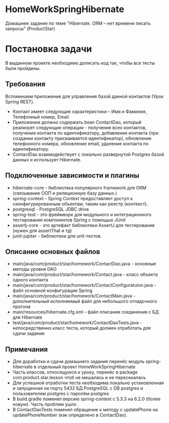 # HomeWorkSpringHibernate
 Домашнее задание по теме "Hibernate. ORM – нет времени писать запросы" (ProductStar)

# Постановка задачи
В выданном проекте необходимо дописать код так, чтобы все тесты были пройдены.
## Требования
Вспоминаем приложение для управления базой данной контактов (Урок Spring REST).
- Контакт имеет следующие характеристики – Имя и Фамилия, Телефонный номер, Email.
- Приложение должно содержать bean ContactDao, который реализует следующие операции - получение всех контактов, получение контакта по идентификатору, добавление контакта (при создании контакту присваивается идентификатор), обновление телефонного номера, обновление email, удаление контакта по идентификатору.
- ContactDao взаимодействует с локально развернутой Postgres базой данных и использует Hibernate.

## Подключенные зависимости и плагины
- hibernate-core - библиотека популярного framework для ORM (связывание ООП и реляционную базу данных.)
- spring-context - Spring Context предоставляет доступ к сконфигурированным объектам, таким как реестр (контекст).
- postgresql - PostgreSQL JDBC drive
- spring-test -  это фреймворк для модульного и интеграционного тестирования компонентов Spring с помощью JUnit
- assertj-core - это артефакт библиотеки AssertJ для тестирования (нужен для assertThat и тд)
- junit-jupiter - библиотеки для unit-тестов.

## Описание основных файлов
- main/java/com/product/star/homework/ContactDao.java - основные методы уровня DAO
- main/java/com/product/star/homework/Contact.java - класс объекта одного контакта
- main/java/com/product/star/homework/ContactConfiguratuion.java - файл основной конфигурации Spring
- main/java/com/product/star/homework/ContactMain.java - дополнительный исполняемый файл для небольшого отладочного прогона
- main/resources/hibernate.cfg.xml - файл описания соединения с БД для Hibernate
- test/java/com/product/star/homework/ContactDaoTests.java - непосредственно класс теста, который должен отработать для сдачи задания

## Примечания
- Для доработки и сдачи домашнего задания перенёс модуль spring-hibernate в отдельный проект HomeWorkSpringHibernate
- Часть классов, относящуюся к уроку, перенёс в package com.product.star.lesson чтоб не мешалась и не пересекалась
- Для успешной отработки теста необходима локально установленная и запущенная на порту 5432 БД PostgreSQL с DB postgres и пользователем postgres с паролём postgres 
- В build.gradle поменял версию spring-context c 5.3.3 на 6.2.0 (более новую). Часть проблем ушло .
- В ContactDaoTests поменял обращение к методу с updatePhone на updatePhoneNumber (как определено в ContactDao).